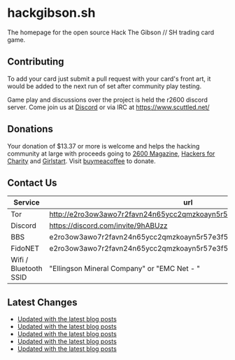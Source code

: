 # hackgibson.sh
The homepage for the open source Hack The Gibson // SH trading card game.


## Contributing

To add your card just submit a pull request with your card's front art, it would be added to the next run of set after community play testing.

Game play and discussions over the project is held the r2600 discord server. Come join us at [Discord](https://discord.com/invite/9hABUzz) or via IRC at https://www.scuttled.net/


## Donations

Your donation of $13.37 or more is welcome and helps the hacking community at large with proceeds going to [2600 Magazine](https://2600.com/), [Hackers for Charity](https://hackersforcharity.org) and [Girlstart](https://girlstart.org).  Visit [buymeacoffee](https://www.buymeacoffee.com/hackgibson.sh) to donate.


## Contact Us

Service | url
-|-
Tor | http://e2ro3ow3awo7r2favn24n65ycc2qmzkoayn5r57e3f56nvjwdcgg32ad.onion
Discord | https://discord.com/invite/9hABUzz
BBS | e2ro3ow3awo7r2favn24n65ycc2qmzkoayn5r57e3f56nvjwdcgg32ad.onion:23
FidoNET | e2ro3ow3awo7r2favn24n65ycc2qmzkoayn5r57e3f56nvjwdcgg32ad.onion:24554
Wifi / Bluetooth SSID | "Ellingson Mineral Company" or "EMC Net - <fidonet address>"

## Latest Changes
<!-- BLOG-POST-LIST:START -->
- [Updated with the latest blog posts](https://github.com/DFW2600/hackgibson.sh/commit/ab0d18a686490aba4a8e1f58857f208e28434054)
- [Updated with the latest blog posts](https://github.com/DFW2600/hackgibson.sh/commit/e3f1ace2718334a999f860dd2adf5ec10a5b4bf0)
- [Updated with the latest blog posts](https://github.com/DFW2600/hackgibson.sh/commit/94a7570d7052dca13bccee7e98a78ee8bf231124)
- [Updated with the latest blog posts](https://github.com/DFW2600/hackgibson.sh/commit/71140d52769c6db88d1e2c2073c235df6630409a)
- [Updated with the latest blog posts](https://github.com/DFW2600/hackgibson.sh/commit/d7568187050478981e6e1d026b302c1e1439fe3e)
<!-- BLOG-POST-LIST:END -->
